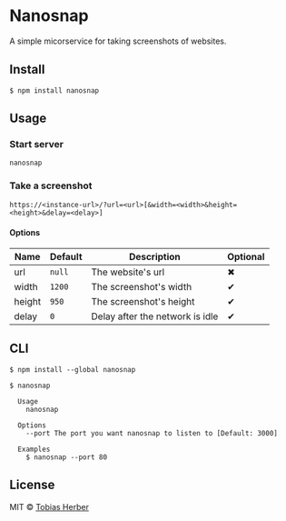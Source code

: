 # Nanosnap

A simple micorservice for taking screenshots of websites.

## Install

```
$ npm install nanosnap
```

## Usage

### Start server

```
nanosnap
```

### Take a screenshot

```
https://<instance-url>/?url=<url>[&width=<width>&height=<height>&delay=<delay>]
```

#### Options

| Name   | Default | Description                     | Optional |
| -----  | ------- | ------------------------------- | -------- |
| url    | `null`  | The website's url               | ✖       |
| width  | `1200`  | The screenshot's width          | ✔       |
| height | `950`   | The screenshot's height         | ✔       |
| delay  | `0`     | Delay after the network is idle | ✔       |

## CLI

```
$ npm install --global nanosnap
```

```
$ nanosnap

  Usage
    nanosnap

  Options
    --port The port you want nanosnap to listen to [Default: 3000]

  Examples
    $ nanosnap --port 80
```

## License

MIT © [Tobias Herber](http://tobihrbr.com)
